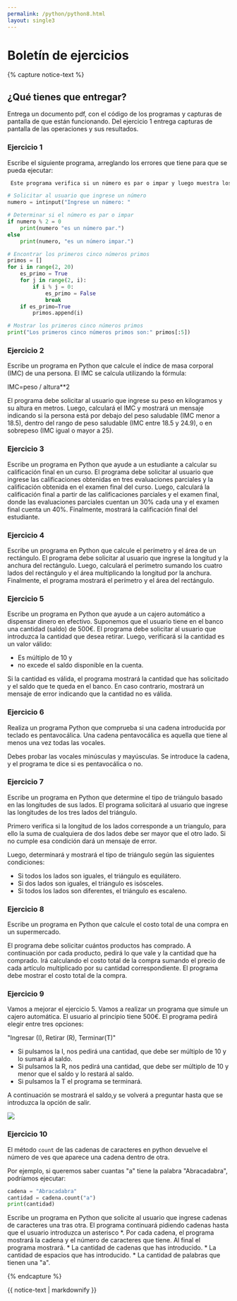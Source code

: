 ```yaml
---
permalink: /python/python8.html
layout: single3
---
```


# Boletín de ejercicios


{% capture notice-text %}

## ¿Qué tienes que entregar?

Entrega un documento pdf, con el código de los programas y capturas de pantalla de que están funcionando. Del ejercicio 1 entrega capturas de pantalla de las operaciones y sus resultados.

### Ejercicio 1

Escribe el siguiente programa, arreglando los errores que tiene para que se pueda ejecutar:

```python
 Este programa verifica si un número es par o impar y luego muestra los primeros cinco números primos.

# Solicitar al usuario que ingrese un número
numero = intinput("Ingrese un número: "

# Determinar si el número es par o impar
if numero % 2 = 0
    print(numero "es un número par.")
else
    print(numero, "es un número impar.")

# Encontrar los primeros cinco números primos
primos = []
for i in range(2, 20)
    es_primo = True
    for j in range(2, i):
        if i % j = 0:
            es_primo = False
            break
    if es_primo=True
        primos.append(i)

# Mostrar los primeros cinco números primos
print("Los primeros cinco números primos son:" primos[:5])
```

### Ejercicio 2

Escribe un programa en Python que calcule el índice de masa corporal (IMC) de una persona. El IMC se calcula utilizando la fórmula:

IMC=peso / altura**2

El programa debe solicitar al usuario que ingrese su peso en kilogramos y su altura en metros. Luego, calculará el IMC y mostrará un mensaje indicando si la persona está por debajo del peso saludable (IMC menor a 18.5), dentro del rango de peso saludable (IMC entre 18.5 y 24.9), o en sobrepeso (IMC igual o mayor a 25).

### Ejercicio 3

Escribe un programa en Python que ayude a un estudiante a calcular su calificación final en un curso. El programa debe solicitar al usuario que ingrese las calificaciones obtenidas en tres evaluaciones parciales y la calificación obtenida en el examen final del curso. Luego, calculará la calificación final a partir de las calificaciones parciales y el examen final, donde las evaluaciones parciales cuentan un 30% cada una y el examen final cuenta un 40%. Finalmente, mostrará la calificación final del estudiante.

### Ejercicio 4

Escribe un programa en Python que calcule el perímetro y el área de un rectángulo. El programa debe solicitar al usuario que ingrese la longitud y la anchura del rectángulo. Luego, calculará el perímetro sumando los cuatro lados del rectángulo y el área multiplicando la longitud por la anchura. Finalmente, el programa mostrará el perímetro y el área del rectángulo.

### Ejercicio 5

Escribe un programa en Python que ayude a un cajero automático a dispensar dinero en efectivo. Suponemos que el usuario tiene en el banco una cantidad (saldo) de 500€. El programa debe solicitar al usuario que introduzca la cantidad que desea retirar. 
Luego, verificará si la cantidad es un valor válido:
* Es múltiplo de 10 y
* no excede el saldo disponible en la cuenta. 

Si la cantidad es válida, el programa mostrará la cantidad que has solicitado y el saldo que te queda en el banco. En caso contrario, mostrará un mensaje de error indicando que la cantidad no es válida. 

### Ejercicio 6

Realiza un programa Python que comprueba si una cadena introducida por teclado es pentavocálica. Una cadena pentavocálica es aquella que tiene al menos una vez todas las vocales.

Debes probar las vocales minúsculas y mayúsculas.
Se introduce la cadena, y el programa te dice si es pentavocálica o no.

### Ejercicio 7

Escribe un programa en Python que determine el tipo de triángulo basado en las longitudes de sus lados. El programa solicitará al usuario que ingrese las longitudes de los tres lados del triángulo. 

Primero verifica si la longitud de los lados corresponde a un triangulo, para ello la suma de cualquiera de dos lados debe ser mayor que el otro lado.
Si no cumple esa condición dará un mensaje de error.

Luego, determinará y mostrará el tipo de triángulo según las siguientes condiciones:

* Si todos los lados son iguales, el triángulo es equilátero.
* Si dos lados son iguales, el triángulo es isósceles.
* Si todos los lados son diferentes, el triángulo es escaleno.


### Ejercicio 8

Escribe un programa en Python que calcule el costo total de una compra en un supermercado. 

El programa debe solicitar cuántos productos has comprado. A continuación por cada producto, pedirá lo que vale y la cantidad que ha comprado. Irá calculando el costo total de la compra sumando el precio de cada artículo multiplicado por su cantidad correspondiente. 
El programa debe mostrar el costo total de la compra.


### Ejercicio 9

Vamos a mejorar el ejercicio 5. Vamos a realizar un programa que simule un cajero automática. El usuario al principio tiene 500€.
El programa pedirá elegir entre tres opciones:

"Ingresar (I), Retirar (R), Terminar(T)"

* Si pulsamos la I, nos pedirá una cantidad, que debe ser múltiplo de 10 y lo sumará al saldo.
* Si pulsamos la R, nos pedirá una cantidad, que debe ser múltiplo de 10 y menor que el saldo y lo restará al saldo.
* Si pulsamos la T el programa se terminará.

A continuación se mostrará el saldo,y se volverá a preguntar hasta que se introduzca la opción de salir.

![ ](../lmgs/hlc2324/img/img1_p8.png)

### Ejercicio 10

El método `count` de las cadenas de caracteres en python devuelve el número de ves que aparece una cadena dentro de otra.

Por ejemplo, si queremos saber cuantas "a" tiene la palabra "Abracadabra", podríamos ejecutar:

```python
cadena = "Abracadabra"
cantidad = cadena.count("a")
print(cantidad)
```

Escribe un programa en Python que solicite al usuario que ingrese cadenas de caracteres una tras otra. El programa continuará pidiendo cadenas hasta que el usuario introduzca un asterisco *. Por cada cadena, el programa mostrará la cadena y el número de caracteres que tiene. Al final el programa mostrará.
    * La cantidad de cadenas que has introducido.
    * La cantidad de espacios que has introducido.
    * La cantidad de palabras que tienen una "a".

{% endcapture %}<div class="notice--info">{{ notice-text | markdownify }}</div>
